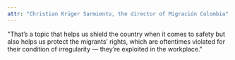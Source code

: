 ```yaml
---
attr: "Christian Krüger Sarmiento, the director of Migración Colombia"
---
```

"That’s a topic that helps us shield the country when it comes to safety but also helps us protect the migrants’ rights, which are oftentimes violated for their condition of irregularity — they’re exploited in the workplace."